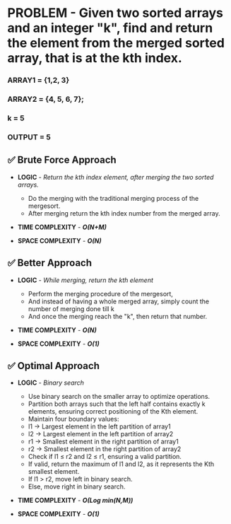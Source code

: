 # PROBLEM - Given two sorted arrays and an integer "k", find and return the element from the merged sorted array, that is at the kth index.

### ARRAY1 = {1,2, 3}
### ARRAY2 = {4, 5, 6, 7};
### k = 5

### OUTPUT = 5

## ✅ Brute Force Approach

- **LOGIC** - *Return the kth index element, after merging the two sorted arrays.*
    - Do the merging with the traditional merging process of the mergesort.
    - After merging return the kth index number from the merged array.

- **TIME COMPLEXITY** - ***O(N+M)***
- **SPACE COMPLEXITY** - ***O(N)***

## ✅ Better Approach

- **LOGIC** - *While merging, return the kth element*
    - Perform the merging procedure of the mergesort,
    - And instead of having a whole merged array, simply count the number of merging done till k
    - And once the merging reach the "k", then return that number.

- **TIME COMPLEXITY** - ***O(N)***
- **SPACE COMPLEXITY** - ***O(1)*** 

## ✅ Optimal Approach

- **LOGIC** - *Binary search*
    - Use binary search on the smaller array to optimize operations.
    - Partition both arrays such that the left half contains exactly k elements, ensuring correct positioning of the Kth element.
    - Maintain four boundary values:
    - l1 → Largest element in the left partition of array1
    - l2 → Largest element in the left partition of array2
    - r1 → Smallest element in the right partition of array1
    - r2 → Smallest element in the right partition of array2
    - Check if l1 ≤ r2 and l2 ≤ r1, ensuring a valid partition.
    - If valid, return the maximum of l1 and l2, as it represents the Kth smallest element.
    - If l1 > r2, move left in binary search.
    - Else, move right in binary search.

- **TIME COMPLEXITY** - ***O(Log min(N,M))***
- **SPACE COMPLEXITY** - ***O(1)***